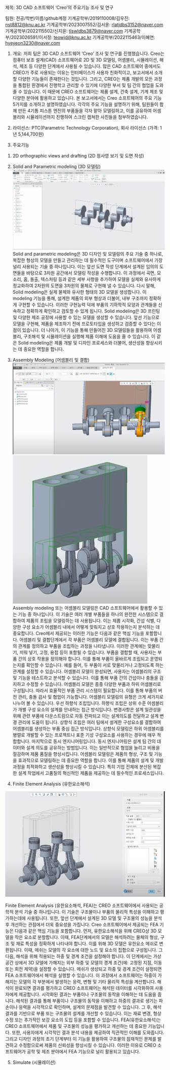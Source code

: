 제목: 3D CAD 소프트웨어 ‘Creo’의 주요기능 조사 및 연구

팀원: 전공/학번/이름/github계정
기계공학부/2019110008/김우진: nst8812@knu.ac.kr
기계공학부/2023007552/김서윤: rlatjdbs3152@naver.com
기계공학부/2022115502/신지윤: tlswldbs3879@naver.com
기계공학부/2023026591/이서정: teowjd@knu.ac.kr
기계공학부/2022115463/이혜연: hyeyeon3230@naver.com

1. 개요: 저희 팀은 3D CAD 소프트웨어 ‘Creo’ 조사 및 연구를 진행했습니다. Creo는 컴퓨터 보조 설계(CAD) 소프트웨어로 2D 및 3D 모델링, 어셈블리, 시뮬레이션, 해석, 제조 등 다양한 단계에서 사용될 수 있습니다. 많은 CAD 소프트웨어 중에서도 CREO가 주로 사용되는 이유는 인터페이스가 사용자 친화적이고, 보고서에서 소개할 다양한 기능들이 존재한다는 것입니다. 그리고, CREO는 제품 개발의 모든 과정을 통합된 환경에서 진행학고 관리할 수 있기에 다양한 부서 및 팀 간의 협업을 도와줄 수 있습니다. 이 때문에 CREO 소프트웨어는 제품 설계, 건축 설계, 기계 제조 및 다양한 분야에 활용하고 있습니다.
본 보고서에서는 Creo 소프트웨어의 주요 기능 5가지를 소개하고 설명하였습니다. 각각의 주요 기능을 설명하기 위해, 팀원들이 함께 만든 4기통 피스톤 엔진의 부품들을 각자 맡아 모델링하고, 이를 공유하여 어셈블리와 시뮬레이션까지 진행하여 스크린 캡쳐한 사진들을 첨부하였습니다.

2. 라이선스: PTC(Parametric Technology Corporation), 회사 라이선스 (가격: 1년 5,144,700원)

3. 주요기능
1) 2D orthographic views and drafting (2D 정사영 보기 및 도면 작성)

2) Solid and Parametric modeling (3D 모델링)
![1](https://github.com/woojinzzz/oss_new/blob/main/images/2.JPG?raw=true)
﻿Solid and parametric modeling은 3D 디자인 및 모델링의 주요 기술 중 하나로, 복잡한 형상의 모델을 만들고 관리하는 데 필수적인 도구이며 소프트웨어에서 가장 널리 사용되는 기술 중 하나입니다.
이는 앞선 도면 작성 단계에서 설계된 임의의 도면들을 바탕으로 3차원 공간에서 모델링 작성을 수행합니다. 이 과정에서 곡면, 모소리, 홈, 돌출, 텍스처링 등과 같은 세부 사항을 추가하여 모델을 실제와 유사하게 정교화하여 2차원의 도면을 3차원의 물체로 구현해 낼 수 있습니다. 
다시 말해, Solid modeling은 실제 물체와 유사한 형태의 3D 모델을 생성합니다. 이 modeling 기능을 통해, 설계한 제품의 외부 형상과 더불어, 내부 구조까지 정확하게 구현할 수 있습니다. 
이러한 구현능력 덕에 부품의 기하학적 모양과 관계들을 신속하고 정확하게 확인하고 검토할 수 있게 됩니다. 
Solid modeling은 3D 프린팅 및 다양한 제조 공정에 사용할 수 있는 모델을 생성할 수 있습니다. 앞선 기능으로 모델을 구현해, 제품을 제조하기 전에 프로토타입을 생성하고 검증할 수 있다는 이점이 있습니다. 
더 나아가, 이 기능을 통해 만들어진 3D 모델링들을 활용하여 어셈블리, 구조해석 및 시뮬레이션을 실행해 제품 이해에 도움을 줄 수 있습니다. 
이 같은 Solid modeling은 제품 개발 및 디자인 프로세스와 더불어, 생산성을 향상시키는 데 중요한 역할을 합니다.

3) Assembly Modeling (어셈블리 및 결합)
![1](https://github.com/woojinzzz/oss_new/blob/main/images/3.JPG?raw=true)
![1](https://github.com/woojinzzz/oss_new/blob/main/images/4.JPG?raw=true)
Assembly modeling 또는 어셈블리 모델링은 CAD 소프트웨어에서 활용할 수 있는 기능 중 하나입니다. 이 기술은 여러 개별 부품들을 하나의 완전한 시스템으로 결합하여 제품의 조립을 모델링하는 데 사용됩니다. 이는 제픔 시각화, 간섭 식별, 다양한 구성 요소가 어셈블리 내에서 어떻게 맞춰지고 상호 작용하는지 분석하는 데 중요합니다. Creo에서 제공되는 이러한 기능은 다음과 같은 핵심 기능을 포함합니다.
어셈블리 및 결합단계에서 각 부품은 어셈블리 모델에 결합됩니다. 이는 부품 간의 관계를 정의하고 부품을 조립하는 과정을 나타냅니다. 이러한 관계에는 맞물리기, 끼워 넣기, 고정, 용접 등이 포함될 수 있습니다. 부품을 결합할 때, 사용자는 부품 간의 상호 작용을 정의해야 합니다. 이를 통해 부품이 올바르게 조립되고 운영되는지를 확인할 수 있습니다. 예를 들어, 두 부품이 서로 맞물리거나 고정되도록 하는 관계를 설정할 수 있습니다.
 어셈블리 모델이 완성되면, 사용자는 어셈블리의 구조 및 기능을 테스트하고 분석할 수 있습니다. 이를 통해 부품 간의 간섭이나 충돌을 감지하고 수정할 수 있습니다. 어셈블리 모델은 종종 다양한 부품과 하위 어셈블리로 구성됩니다. 따라서 효율적인 부품 관리 시스템이 필요합니다. 이를 통해 부품의 버전 관리, 충돌 검사 및 협업이 가능합니다.
 어셈블리 모델링의 유형은 크게 세가지로 나누어 볼 수 있습니다. 우선 하향식 조립입니다. 하향식 조립은 상위 수준 어셈블리가 개별 구성 요소의 설계를 안내하는 접근 방식입니다. 변경사항은 설계 일관성을 위해 관련 부품에 다운스트림으로 자동 전파되고  이는 설계의도를 전달하고 설계 변경 관리에 도움이 됩니다. 상향식 조립은 여러 팀에서 설계한 구성요소를 결합하여 어셈블리를 생성하는 부품 중심 접근 방식입니다. 상향식 모델링은 하위 어셈블리를 병렬로 개발할 수 있는 프로젝트나 표준 기성 구성요소를 사용하는 경우에 매우 적합합니다. 마지막으로 동시 엔지니어링입니다. 동시 엔지니어링은 설계 팀 간의 데이터와 설계 의도를 공유하는 방법입니다. 이는 일반적으로 협업을 늘리고 비용을 절감하며 제품 품질을 향상시킵니다. 
어셈블리 모델링은 제품의 형상, 구조 및 기능을 효과적으로 모델링하는 데 중요한 역할을 합니다. 이를 통해 제품의 설계 및 개발 과정을 최적화하고 생산성을 향상시킬 수 있습니다. 특히 기업 전체에 분산된 복잡한 설계 작업에서 고품질의 혁신적인 제품을 제공하는 데 필수적인 프로세스입니다.

4) Finite Element Analysis (유한요소해석)

![1](https://github.com/woojinzzz/oss_new/blob/main/images/5.JPG?raw=true)

Finite Element Analysis (유한요소해석, FEA)는 CREO 소프트웨어에서 사용되는 공학적 분석 기술 중 하나입니다. 이 기술은 구조물이나 부품의 물리적 특성을 이해하고 평가하는데에 사용됩니다. 또한, 앞선 단계에서 설계된 3D 모델 및 구조물의 성능을 분석 후 개선하는 관점에서 더욱 중요성을 가집니다. Creo 소프트웨어에서 제공되는 FEA 기능은 다음과 같은 핵심 기능을 포함합니다. 
먼저, 유한요소해석을 위해 CREO상 3D 모델을 작은 요소로 분할합니다. 이때, FEA단계에서의 모델은 해석하려는 물체의 형상, 구조 및 재료 특성을 정확하게 나타내야 합니다. 이를 위해 3D 모델은 유한요소 메쉬로 변환됩니다. 이때, 메쉬는 모델의 각 요소에 대한 노드 및 요소의 집합으로 구성됩니다. 그 다음, 해석을 위해 적용되는 하중 및 경계 조건을 설정해야 합니다. 이 단계에서는 가상 공간 상에서 3D 모델에 가해지는 외부 하중 및 모델의 경계 조건(예: 고정된 지점, 이동 또는 회전 제약)을 설정할 수 있습니다. 메쉬가 생성되고 하중 및 경계 조건이 설정되면 FEA 소프트웨어에서 해석을 실행할 수 있습니다. 이 과정에서 소프트웨어는 하중이 가해지는 모델의 각 부분에서 발생하는 응력, 변형 및 기타 물리적 특성을 계산합니다.
해석이 완료되면 결과를 평가하고 CREO 소프트웨어는 해석된 데이터를 시각화하여 사용자에게 제공합니다. 시각화된 결과는 부품이나 구조물의 동작을 이해하는 데 도움을 줍니다. 해석된 결과를 통해 부품이나 구조물의 동작을 이해하고 하중의 결과로 생기는 파손이나 응력을 시각적으로 확인하며, 설계의 문제점을 발견할 수 있습니다. 그 후, 해석 결과를 기반으로 부품 또는 구조물의 설계를 개선할 수 있습니다. 이는 재료 변경, 형상 수정 또는 추가적인 보강 요소의 도입 등을 포함할 수 있습니다. 
FEA(유한요소해석)는 CREO 소프트웨어에서 제품 및 구조물의 성능을 평가하고 개선하는 데 중요한 기능입니다. 또한, 사용자에게 시각적인 결과 분석 내용을 제공하여 직관적인 이해를 도와줍니다. 그리고 디자인 과정의 초기 단계부터 이 기능을 활용하여 구조물의 잠재적인 문제를 발견하고 수정함으로써 제품의 신뢰성을 향상시킬 수 있습니다. 이러한 이유로 CREO 소프트웨어가 공학 및 제조 분야에서 FEA 기능으로 널리 활용되고 있습니다.

5) Simulate (시뮬레이션)
